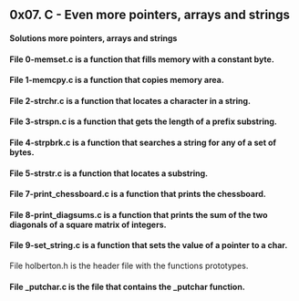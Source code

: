 ## 0x07. C - Even more pointers, arrays and strings
#### Solutions more pointers, arrays and strings
#### File 0-memset.c is a function that fills memory with a constant byte.
#### File 1-memcpy.c is a function that copies memory area.
#### File 2-strchr.c is a function that locates a character in a string.
#### File 3-strspn.c is a function that gets the length of a prefix substring.
#### File 4-strpbrk.c is a function that searches a string for any of a set of bytes.
#### File 5-strstr.c is a function that locates a substring.
#### File 7-print_chessboard.c is a function that prints the chessboard.
#### File 8-print_diagsums.c is a function that prints the sum of the two diagonals of a square matrix of integers.
#### File 9-set_string.c is a function that sets the value of a pointer to a char.
File holberton.h is the header file with the functions prototypes.
#### File _putchar.c is the file that contains the _putchar function.
